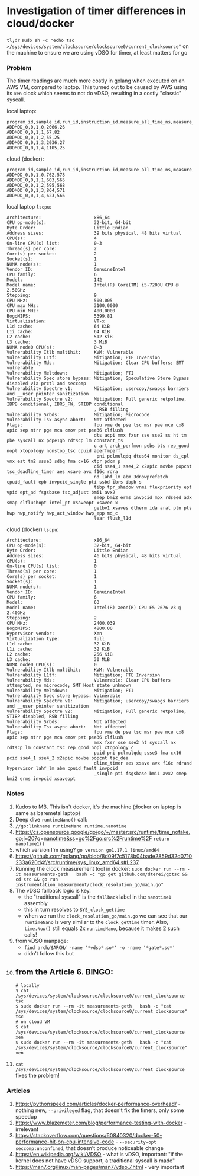 # Investigation of timer differences in cloud/docker

`tl;dr` `sudo sh -c "echo tsc >/sys/devices/system/clocksource/clocksource0/current_clocksource"` on the machine to ensure we are using vDSO for timer, at least matters for go

### Problem

The timer readings are much more costly in golang when executed on an AWS VM, compared to laptop.
This turned out to be caused by AWS using its `xen` clock which seems to not do vDSO, resulting in a costly "classic" syscall.


local laptop:

```
program_id,sample_id,run_id,instruction_id,measure_all_time_ns,measure_all_timer_time_ns
ADDMOD_0,0,1,0,2066,26
ADDMOD_0,0,1,1,67,82
ADDMOD_0,0,1,2,55,25
ADDMOD_0,0,1,3,2036,27
ADDMOD_0,0,1,4,1105,25
```

cloud (docker):

```
program_id,sample_id,run_id,instruction_id,measure_all_time_ns,measure_all_timer_time_ns
ADDMOD_0,0,1,0,762,578
ADDMOD_0,0,1,1,603,565
ADDMOD_0,0,1,2,595,568
ADDMOD_0,0,1,3,864,571
ADDMOD_0,0,1,4,623,566
```

local laptop `lscpu`:

```
Architecture:                    x86_64
CPU op-mode(s):                  32-bit, 64-bit
Byte Order:                      Little Endian
Address sizes:                   39 bits physical, 48 bits virtual
CPU(s):                          4
On-line CPU(s) list:             0-3
Thread(s) per core:              2
Core(s) per socket:              2
Socket(s):                       1
NUMA node(s):                    1
Vendor ID:                       GenuineIntel
CPU family:                      6
Model:                           142
Model name:                      Intel(R) Core(TM) i5-7200U CPU @ 2.50GHz
Stepping:                        9
CPU MHz:                         500.005
CPU max MHz:                     3100,0000
CPU min MHz:                     400,0000
BogoMIPS:                        5399.81
Virtualization:                  VT-x
L1d cache:                       64 KiB
L1i cache:                       64 KiB
L2 cache:                        512 KiB
L3 cache:                        3 MiB
NUMA node0 CPU(s):               0-3
Vulnerability Itlb multihit:     KVM: Vulnerable
Vulnerability L1tf:              Mitigation; PTE Inversion
Vulnerability Mds:               Mitigation; Clear CPU buffers; SMT vulnerable
Vulnerability Meltdown:          Mitigation; PTI
Vulnerability Spec store bypass: Mitigation; Speculative Store Bypass disabled via prctl and seccomp
Vulnerability Spectre v1:        Mitigation; usercopy/swapgs barriers and __user pointer sanitization
Vulnerability Spectre v2:        Mitigation; Full generic retpoline, IBPB conditional, IBRS_FW, STIBP conditional
                                 , RSB filling
Vulnerability Srbds:             Mitigation; Microcode
Vulnerability Tsx async abort:   Not affected
Flags:                           fpu vme de pse tsc msr pae mce cx8 apic sep mtrr pge mca cmov pat pse36 clflush 
                                 dts acpi mmx fxsr sse sse2 ss ht tm pbe syscall nx pdpe1gb rdtscp lm constant_ts
                                 c art arch_perfmon pebs bts rep_good nopl xtopology nonstop_tsc cpuid aperfmperf
                                  pni pclmulqdq dtes64 monitor ds_cpl vmx est tm2 ssse3 sdbg fma cx16 xtpr pdcm p
                                 cid sse4_1 sse4_2 x2apic movbe popcnt tsc_deadline_timer aes xsave avx f16c rdra
                                 nd lahf_lm abm 3dnowprefetch cpuid_fault epb invpcid_single pti ssbd ibrs ibpb s
                                 tibp tpr_shadow vnmi flexpriority ept vpid ept_ad fsgsbase tsc_adjust bmi1 avx2 
                                 smep bmi2 erms invpcid mpx rdseed adx smap clflushopt intel_pt xsaveopt xsavec x
                                 getbv1 xsaves dtherm ida arat pln pts hwp hwp_notify hwp_act_window hwp_epp md_c
                                 lear flush_l1d
```

cloud (docker) `lscpu`:

```
Architecture:                    x86_64
CPU op-mode(s):                  32-bit, 64-bit
Byte Order:                      Little Endian
Address sizes:                   46 bits physical, 48 bits virtual
CPU(s):                          1
On-line CPU(s) list:             0
Thread(s) per core:              1
Core(s) per socket:              1
Socket(s):                       1
NUMA node(s):                    1
Vendor ID:                       GenuineIntel
CPU family:                      6
Model:                           63
Model name:                      Intel(R) Xeon(R) CPU E5-2676 v3 @ 2.40GHz
Stepping:                        2
CPU MHz:                         2400.039
BogoMIPS:                        4800.00
Hypervisor vendor:               Xen
Virtualization type:             full
L1d cache:                       32 KiB
L1i cache:                       32 KiB
L2 cache:                        256 KiB
L3 cache:                        30 MiB
NUMA node0 CPU(s):               0
Vulnerability Itlb multihit:     KVM: Vulnerable
Vulnerability L1tf:              Mitigation; PTE Inversion
Vulnerability Mds:               Vulnerable: Clear CPU buffers attempted, no microcode; SMT Host state unknown
Vulnerability Meltdown:          Mitigation; PTI
Vulnerability Spec store bypass: Vulnerable
Vulnerability Spectre v1:        Mitigation; usercopy/swapgs barriers and __user pointer sanitization
Vulnerability Spectre v2:        Mitigation; Full generic retpoline, STIBP disabled, RSB filling
Vulnerability Srbds:             Not affected
Vulnerability Tsx async abort:   Not affected
Flags:                           fpu vme de pse tsc msr pae mce cx8 apic sep mtrr pge mca cmov pat pse36 clflush 
                                 mmx fxsr sse sse2 ht syscall nx rdtscp lm constant_tsc rep_good nopl xtopology c
                                 puid pni pclmulqdq ssse3 fma cx16 pcid sse4_1 sse4_2 x2apic movbe popcnt tsc_dea
                                 dline_timer aes xsave avx f16c rdrand hypervisor lahf_lm abm cpuid_fault invpcid
                                 _single pti fsgsbase bmi1 avx2 smep bmi2 erms invpcid xsaveopt
```

### Notes

1. Kudos to MB. This isn't docker, it's the machine (docker on laptop is same as baremetal laptop)
2. Deep dive `runtimeNano()` call:
  1. `//go:linkname runtimeNano runtime.nanotime`
  2. https://cs.opensource.google/go/go/+/master:src/runtime/time_nofake.go;l=20?q=nanotime&ss=go%2Fgo:src%2Fruntime%2F `return nanotime1()`
  3. which version I'm using? `go version go1.17.1 linux/amd64`
  4. https://github.com/golang/go/blob/8d09f7c5178b04bade2859d32d0710233a620d4f/src/runtime/sys_linux_amd64.s#L237
3. Running the clock measurement tool in docker: `sudo docker run --rm -it measurements-geth   bash -c "go get github.com/dterei/gotsc && cd src && go run instrumentation_measurement/clock_resolution_go/main.go"`
4. The vDSO fallback logic is key.
    - the "traditional syscall" is the `fallback` label in the `nanotime1` assembly
    - this in turn resolves to `SYS_clock_gettime`
    - when we run the `clock_resolution_go/main.go` we can see that our `runtimeNano` is very similar to the `clock_gettime` timer. Also, `time.Now()` still equals 2x `runtimeNano`, because it makes 2 such calls!
5. from vDSO manpage:
    - `find arch/$ARCH/ -name '*vdso*.so*' -o -name '*gate*.so*'`
    - didn't follow this but
6. from the Article 6. BINGO:
    -
    ```
    # locally
    $ cat /sys/devices/system/clocksource/clocksource0/current_clocksource
    tsc
    $ sudo docker run --rm -it measurements-geth   bash -c "cat /sys/devices/system/clocksource/clocksource0/current_clocksource"
    tsc
    # on cloud VM
    $ cat /sys/devices/system/clocksource/clocksource0/current_clocksource
    xen
    $ sudo docker run --rm -it measurements-geth   bash -c "cat /sys/devices/system/clocksource/clocksource0/current_clocksource"
    xen
    ```
7. `cat /sys/devices/system/clocksource/clocksource0/current_clocksource` fixes the problem!

### Articles

1. https://pythonspeed.com/articles/docker-performance-overhead/ - nothing new, `--privileged` flag, that doesn't fix the timers, only some speedup
2. https://www.blazemeter.com/blog/performance-testing-with-docker - irrelevant
3. https://stackoverflow.com/questions/60840320/docker-50-performance-hit-on-cpu-intensive-code - `--security-opt seccomp:unconfined`, that doesn't produce noticeable change
4. https://en.wikipedia.org/wiki/VDSO - what is vDSO, important: "if the kernel does not have vDSO support, a traditional syscall is made"
5. https://man7.org/linux/man-pages/man7/vdso.7.html - very important